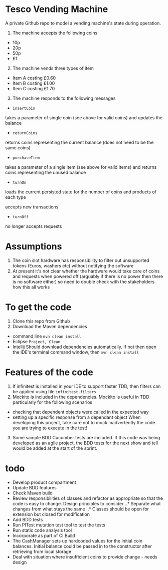 # Tesco Vending Machine

A private Github repo to model a vending machine's state during operation.
 
1. The machine accepts the following coins

* 10p
* 20p
* 50p
* £1

2. The machine vends three types of item

* Item A costing £0.60
* Item B costing £1.00
* Item C costing £1.70

3. The machine responds to the following messages

* `insertCoin`

takes a parameter of single coin (see above for valid coins) and updates the balance

* `returnCoins`

returns coins representing the current balance (does not need to be the same coins)

* `purchaseItem`

takes a parameter of a single item (see above for valid items) and returns coins representing the unused balance

* `turnOn`

loads the current persisted state for the number of coins and products of each type

accepts new transactions    
 
* `turnOff`

no longer accepts requests
 
# Assumptions

1. The coin slot hardware has responsibility to filter out unsupported tokens (Euros, washers etc) without notifying the software
2. At present it's not clear whether the hardware would take care of coins and requests when powered off (arguably if there is no power then there is no software either) so need to double check with the stakeholders how this all works

# To get the code

1. Clone this repo from Github
2. Download the Maven dependencies
* command line
``` mvn clean install ```
* Eclipse
``` Project, Clean ```
* Intellij
Should download dependencies automatically. If not then open the IDE's terminal command window, then 
``` mvn clean install ```

# Features of the code
1. If infinitest is installed in your IDE to support faster TDD, then filters can be applied using file 
` infinitest.filters `
2. Mockito is included in the dependencies. Mockito is useful in TDD particularly for the following scenarios
* checking that dependent objects were called in the expected way
* setting up a specific response from a dependant object
When developing this project, take care not to mock inadvertently the code you are trying to execute in the test!

3. Some sample BDD Cucumber tests are included. If this code was being developed as an agile project, the BDD tests for the next show and tell would be added at the start of the sprint. 

# todo
* Develop product compartment
* Update BDD features 
* Check Maven build
* Review responsibilities of classes and refactor as appropriate so that the code is easy to change. Design principles to consider
..* Separate what changes from what stays the same
..* Classes should be open for extension but closed for modification
* Add BDD tests
* Run PITest mutation test tool to test the tests
* Run static code analysis tool
* Incorporate as part of CI Build
* The CashManager sets up hardcoded values for the initial coin balances. Initial balance could be passed in to the constructor after retrieving from local storage
* Deal with situation where insufficient coins to provide change - needs design 
